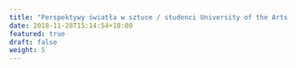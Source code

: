 ```yaml
---
title: "Perspektywy światła w sztuce / studenci University of the Arts London"
date: 2018-11-28T15:14:54+10:00
featured: true
draft: false
weight: 5
---
```



